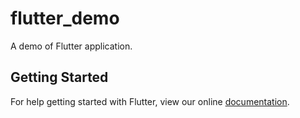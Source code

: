 # flutter_demo

A demo of Flutter application.

## Getting Started

For help getting started with Flutter, view our online
[documentation](https://flutter.io/).
